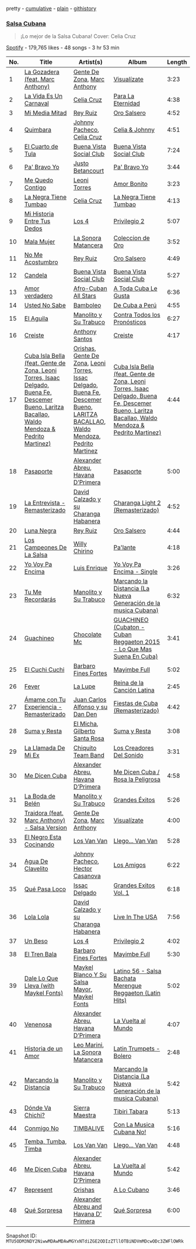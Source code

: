 pretty - [cumulative](/playlists/cumulative/37i9dQZF1DWVSSKiqqNKSC.md) - [plain](/playlists/plain/37i9dQZF1DWVSSKiqqNKSC) - [githistory](https://github.githistory.xyz/mackorone/spotify-playlist-archive/blob/main/playlists/plain/37i9dQZF1DWVSSKiqqNKSC)

### [Salsa Cubana](https://open.spotify.com/playlist/37i9dQZF1DWVSSKiqqNKSC)

> ¡Lo mejor de la Salsa Cubana! Cover: Celia Cruz

[Spotify](https://open.spotify.com/user/spotify) - 179,765 likes - 48 songs - 3 hr 53 min

| No. | Title | Artist(s) | Album | Length |
|---|---|---|---|---|
| 1 | [La Gozadera \(feat\. Marc Anthony\)](https://open.spotify.com/track/0OMRAvrtLWE2TvcXorRiB9) | [Gente De Zona](https://open.spotify.com/artist/2cy1zPcrFcXAJTP0APWewL), [Marc Anthony](https://open.spotify.com/artist/4wLXwxDeWQ8mtUIRPxGiD6) | [Visualízate](https://open.spotify.com/album/2HXRjHb2nbLJa5r70FBtdT) | 3:23 |
| 2 | [La Vida Es Un Carnaval](https://open.spotify.com/track/1BwrMGGhPA6GarWIYaFrW8) | [Celia Cruz](https://open.spotify.com/artist/2weA6hhVqTIN2gSn9PUB9U) | [Para La Eternidad](https://open.spotify.com/album/2MSP1JG7KflqYqAHtk7wlB) | 4:38 |
| 3 | [Mi Media Mitad](https://open.spotify.com/track/64QyipABOzDwoUFqaEnCvU) | [Rey Ruiz](https://open.spotify.com/artist/1S0uvW1rgvtkNGma9su3fJ) | [Oro Salsero](https://open.spotify.com/album/5X1QYXR9eQO3cYZrqeoIYE) | 4:52 |
| 4 | [Quimbara](https://open.spotify.com/track/6ydEhrdfzhI29D2NBAqUY1) | [Johnny Pacheco](https://open.spotify.com/artist/09947uhj2ZwU9mFXK5v50o), [Celia Cruz](https://open.spotify.com/artist/2weA6hhVqTIN2gSn9PUB9U) | [Celia & Johnny](https://open.spotify.com/album/416lPCtckkTOPYQslZ6QH1) | 4:51 |
| 5 | [El Cuarto de Tula](https://open.spotify.com/track/7dRfobhDNnsEgB2ZArxA1f) | [Buena Vista Social Club](https://open.spotify.com/artist/11kBu957KTYoAltZHDm8gW) | [Buena Vista Social Club](https://open.spotify.com/album/6DPdEaZ0KDBCCgXyy4q8bi) | 7:24 |
| 6 | [Pa' Bravo Yo](https://open.spotify.com/track/5kzoRHOhLIGVQGsxi8fWpy) | [Justo Betancourt](https://open.spotify.com/artist/1Mq5Rgvn4D37tQdwuFL689) | [Pa' Bravo Yo](https://open.spotify.com/album/0Ggehw0oAdAUNoipqO2Sqh) | 3:44 |
| 7 | [Me Quedo Contigo](https://open.spotify.com/track/7vxc1a4aks0RqIbNhBYjlg) | [Leoni Torres](https://open.spotify.com/artist/1XXUv8GRyRqOXVuDwB5QaS) | [Amor Bonito](https://open.spotify.com/album/03qKkg0zLrtuOkRJD6MfNI) | 3:23 |
| 8 | [La Negra Tiene Tumbao](https://open.spotify.com/track/2uzCfFYh6tSNFdz14ZIf3N) | [Celia Cruz](https://open.spotify.com/artist/2weA6hhVqTIN2gSn9PUB9U) | [La Negra Tiene Tumbao](https://open.spotify.com/album/1206SPHFIi9EoXIEiqtHr9) | 4:13 |
| 9 | [Mi Historia Entre Tus Dedos](https://open.spotify.com/track/5RYSQDIq0ZPGc03ZnUut57) | [Los 4](https://open.spotify.com/artist/4HIOOPiZCJm2MPRU8Cs4MK) | [Privilegio 2](https://open.spotify.com/album/1f4Sx32mc13J54vS8n1dIl) | 5:07 |
| 10 | [Mala Mujer](https://open.spotify.com/track/3dGFlXjz6eRgtJoVuPo1nx) | [La Sonora Matancera](https://open.spotify.com/artist/01p7Homi0d4XxZ06f2NYYD) | [Coleccion de Oro](https://open.spotify.com/album/4hB9LGTtBc6H29pjkTagzo) | 3:52 |
| 11 | [No Me Acostumbro](https://open.spotify.com/track/4SjBGbtJz77ximBiOZcIn6) | [Rey Ruiz](https://open.spotify.com/artist/1S0uvW1rgvtkNGma9su3fJ) | [Oro Salsero](https://open.spotify.com/album/5X1QYXR9eQO3cYZrqeoIYE) | 4:49 |
| 12 | [Candela](https://open.spotify.com/track/1eHGsCdAWh1Ffowzacpfoi) | [Buena Vista Social Club](https://open.spotify.com/artist/11kBu957KTYoAltZHDm8gW) | [Buena Vista Social Club](https://open.spotify.com/album/6DPdEaZ0KDBCCgXyy4q8bi) | 5:27 |
| 13 | [Amor verdadero](https://open.spotify.com/track/6Ds9miFD06FwpFdAuqDo0h) | [Afro\-Cuban All Stars](https://open.spotify.com/artist/5cvnQ2gtwZraxeE99Y8aOg) | [A Toda Cuba Le Gusta](https://open.spotify.com/album/3mjwCWLCCtHiEv0Ttek5zT) | 6:36 |
| 14 | [Usted No Sabe](https://open.spotify.com/track/35CmU6oPcyuzqxUk1nD5FJ) | [Bamboleo](https://open.spotify.com/artist/0RLtwSikzOlGO14oOqYlW4) | [De Cuba a Perú](https://open.spotify.com/album/3Xbra0UAgQW7JPl6BEpvep) | 4:55 |
| 15 | [El Aguila](https://open.spotify.com/track/7drrQGnXEDwGlxLJNt7PXW) | [Manolito y Su Trabuco](https://open.spotify.com/artist/2UKgoW1uMnooKQtjLjnAWW) | [Contra Todos los Pronósticos](https://open.spotify.com/album/3YUrTGIGZSC3buLFgW8DKh) | 6:27 |
| 16 | [Creiste](https://open.spotify.com/track/53orRX6MudB9jhW0sKZWhW) | [Anthony Santos](https://open.spotify.com/artist/06TVTkMAOR935MhkjX0i2A) | [Creiste](https://open.spotify.com/album/7mKk2Bs3RmVufvShVI8EcU) | 4:17 |
| 17 | [Cuba Isla Bella \(feat\. Gente de Zona, Leoni Torres, Isaac Delgado, Buena Fe, Descemer Bueno, Laritza Bacallao, Waldo Mendoza & Pedrito Martinez\)](https://open.spotify.com/track/6T9Cyj2tFiV1epQbQm0Gb2) | [Orishas](https://open.spotify.com/artist/2gKYxTUOqw9aPt7ljMwSHT), [Gente De Zona](https://open.spotify.com/artist/2cy1zPcrFcXAJTP0APWewL), [Leoni Torres](https://open.spotify.com/artist/1XXUv8GRyRqOXVuDwB5QaS), [Issac Delgado](https://open.spotify.com/artist/2NssDL7cTwvfQm01xvepBQ), [Buena Fe](https://open.spotify.com/artist/0vq2EzqxetHZj0NtymUtXm), [Descemer Bueno](https://open.spotify.com/artist/5luyt0SUvGkDMY4ILP6Qhl), [LARITZA BACALLAO](https://open.spotify.com/artist/61EgOa3zlnkzFNj2Xegxsu), [Waldo Mendoza](https://open.spotify.com/artist/0A3VPA9AS3HA5viKCKqRPu), [Pedrito Martinez](https://open.spotify.com/artist/3Ik2TovwBiWawoShYwa4Hh) | [Cuba Isla Bella \(feat\. Gente de Zona, Leoni Torres, Isaac Delgado, Buena Fe, Descemer Bueno, Laritza Bacallao, Waldo Mendoza & Pedrito Martinez\)](https://open.spotify.com/album/0ki5BFqVtshpdc2Vx3jGdc) | 4:44 |
| 18 | [Pasaporte](https://open.spotify.com/track/14JmB4k9tBUcS5MYbi8y1M) | [Alexander Abreu](https://open.spotify.com/artist/2YnskQkgb6kTSXh9YcNzgu), [Havana D’Primera](https://open.spotify.com/artist/05qiwKzU1RgkyqkEH1ZFlA) | [Pasaporte](https://open.spotify.com/album/55bxux5NGwsurOUlXfT2cv) | 5:00 |
| 19 | [La Entrevista \- Remasterizado](https://open.spotify.com/track/4wL59G4Nur3paBanDT6egw) | [David Calzado y su Charanga Habanera](https://open.spotify.com/artist/1AqDIElf5SS51c2fpG6WQw) | [Charanga Light 2 \(Remasterizado\)](https://open.spotify.com/album/43l3qE1gOKj6mMuNsXJzej) | 4:52 |
| 20 | [Luna Negra](https://open.spotify.com/track/09Prj3ivNAC9Y80cP4eKnm) | [Rey Ruiz](https://open.spotify.com/artist/1S0uvW1rgvtkNGma9su3fJ) | [Oro Salsero](https://open.spotify.com/album/5X1QYXR9eQO3cYZrqeoIYE) | 4:44 |
| 21 | [Los Campeones De La Salsa](https://open.spotify.com/track/4Ii4Fk8ylnGcPn0zQ8WIdB) | [Willy Chirino](https://open.spotify.com/artist/4dvonCK12HCv1UUryzRppO) | [Pa'lante](https://open.spotify.com/album/5iphNcNTNLbwxGKmEnlVu3) | 4:18 |
| 22 | [Yo Voy Pa Encima](https://open.spotify.com/track/6CyqA8KDBXprJxkbwBVuIz) | [Luis Enrique](https://open.spotify.com/artist/2mUI4K6csTQd3jieswcmiI) | [Yo Voy Pa Encima \- Single](https://open.spotify.com/album/3X8Xfid9BomsVbXUB7isFJ) | 3:26 |
| 23 | [Tu Me Recordarás](https://open.spotify.com/track/1FWsQmSjs8www0PjwXDb2f) | [Manolito y Su Trabuco](https://open.spotify.com/artist/2UKgoW1uMnooKQtjLjnAWW) | [Marcando la Distancia \(La Nueva Generación de la musica Cubana\)](https://open.spotify.com/album/1atq4NCh5u5kzxbRVN5Uyo) | 6:32 |
| 24 | [Guachineo](https://open.spotify.com/track/6Xwg7H3TScBF6Jy6RRG6on) | [Chocolate Mc](https://open.spotify.com/artist/15QmBDKjNXo007uqM3KnNb) | [GUACHINEO \(Cubaton \- Cuban Reggaeton 2015 \- Lo Que Mas Suena En Cuba\)](https://open.spotify.com/album/4Be7kxk3DvOv7rqiEoliSc) | 3:41 |
| 25 | [El Cuchi Cuchi](https://open.spotify.com/track/4zWXW9mUa0L0v9vxNmsJ0T) | [Barbaro Fines Fortes](https://open.spotify.com/artist/5dy82Vo7ZLBvDh0ou5PMl4) | [Mayimbe Full](https://open.spotify.com/album/38iX3I9Fltkp1vk2YVVMW4) | 5:02 |
| 26 | [Fever](https://open.spotify.com/track/1DF9XPespiTUJKh5MRRStG) | [La Lupe](https://open.spotify.com/artist/5YR49Hzg7h990JxfXuxm3a) | [Reina de la Canción Latina](https://open.spotify.com/album/2xx0ruNjs5BECoQRRVvOTu) | 2:45 |
| 27 | [Ámame con Tu Experiencia \- Remasterizado](https://open.spotify.com/track/0FJQWQiCVmazkqIMNZ6jst) | [Juan Carlos Alfonso y su Dan Den](https://open.spotify.com/artist/25pI6o2nQxbMc6lLXiIGQM) | [Fiestas de Cuba \(Remasterizado\)](https://open.spotify.com/album/520m5W3Yq9dKrNRp3WqU3u) | 4:42 |
| 28 | [Suma y Resta](https://open.spotify.com/track/1j6HyQf4y1IiHFewyXnxK1) | [El Micha](https://open.spotify.com/artist/0d7jzRhjOifL8X9hxNvbEn), [Gilberto Santa Rosa](https://open.spotify.com/artist/27vNK840zYq6IfDijHPsv1) | [Suma y Resta](https://open.spotify.com/album/2TLHgTwpVZbKZXt4WmcCKK) | 3:08 |
| 29 | [La Llamada De Mi Ex](https://open.spotify.com/track/3DsOQD00s3Z6Km4WvtMkJt) | [Chiquito Team Band](https://open.spotify.com/artist/0vEYOFlkqy2FUy1UOF7RiV) | [Los Creadores Del Sonido](https://open.spotify.com/album/2tFZT8FiXb8GjEhTI03vCl) | 3:31 |
| 30 | [Me Dicen Cuba](https://open.spotify.com/track/2AMQZ5IupHljTDOH44Nx2s) | [Alexander Abreu](https://open.spotify.com/artist/2YnskQkgb6kTSXh9YcNzgu), [Havana D’Primera](https://open.spotify.com/artist/05qiwKzU1RgkyqkEH1ZFlA) | [Me Dicen Cuba / Rosa la Peligrosa](https://open.spotify.com/album/0OBXMlPSCxqZr4fQTcI5aN) | 4:58 |
| 31 | [La Boda de Belén](https://open.spotify.com/track/5M7SeoXBCxjNdP6R7Rb6y1) | [Manolito y Su Trabuco](https://open.spotify.com/artist/2UKgoW1uMnooKQtjLjnAWW) | [Grandes Éxitos](https://open.spotify.com/album/0jydiznOtgqLLEj6ZBJQA3) | 5:26 |
| 32 | [Traidora \(feat\. Marc Anthony\) \- Salsa Version](https://open.spotify.com/track/3jSCiNXdUOUdpmfG01evw9) | [Gente De Zona](https://open.spotify.com/artist/2cy1zPcrFcXAJTP0APWewL), [Marc Anthony](https://open.spotify.com/artist/4wLXwxDeWQ8mtUIRPxGiD6) | [Visualízate](https://open.spotify.com/album/2HXRjHb2nbLJa5r70FBtdT) | 4:00 |
| 33 | [El Negro Esta Cocinando](https://open.spotify.com/track/0id4prYPcy8PkGkbWy4bcP) | [Los Van Van](https://open.spotify.com/artist/4B5PkQ1wMjo1siTN9yD9Ds) | [Llego..\. Van Van](https://open.spotify.com/album/39Bn2tQqMTFkJvPPPKkiwW) | 5:28 |
| 34 | [Agua De Clavelito](https://open.spotify.com/track/5AWbnZ1k5cMwUAJ3uIIdcl) | [Johnny Pacheco](https://open.spotify.com/artist/09947uhj2ZwU9mFXK5v50o), [Hector Casanova](https://open.spotify.com/artist/1xAyYU2KQcA4QaNvVqVdu4) | [Los Amigos](https://open.spotify.com/album/2ijH9wDqj60doCygkf1ieY) | 6:22 |
| 35 | [Qué Pasa Loco](https://open.spotify.com/track/5evx5is4W5iLY7A5zv82Ut) | [Issac Delgado](https://open.spotify.com/artist/2NssDL7cTwvfQm01xvepBQ) | [Grandes Exitos Vol\. 1](https://open.spotify.com/album/2qIauTRLruweUbBVZrQkF9) | 6:18 |
| 36 | [Lola Lola](https://open.spotify.com/track/6fHZOWvumsFiRgThPknxlj) | [David Calzado y su Charanga Habanera](https://open.spotify.com/artist/1AqDIElf5SS51c2fpG6WQw) | [Live In The USA](https://open.spotify.com/album/6MtMZryAJrkwQAavMO3JJi) | 7:56 |
| 37 | [Un Beso](https://open.spotify.com/track/5e26zXhmhW8zlWgCSPfxLR) | [Los 4](https://open.spotify.com/artist/4HIOOPiZCJm2MPRU8Cs4MK) | [Privilegio 2](https://open.spotify.com/album/1f4Sx32mc13J54vS8n1dIl) | 4:02 |
| 38 | [El Tren Bala](https://open.spotify.com/track/6Ce8ZkhywFGaWmZnXeUBUA) | [Barbaro Fines Fortes](https://open.spotify.com/artist/5dy82Vo7ZLBvDh0ou5PMl4) | [Mayimbe Full](https://open.spotify.com/album/38iX3I9Fltkp1vk2YVVMW4) | 5:30 |
| 39 | [Dale Lo Que Lleva \(with Maykel Fonts\)](https://open.spotify.com/track/7HJlg4JTHFXsfFGXTkkeQq) | [Maykel Blanco Y Su Salsa Mayor](https://open.spotify.com/artist/20dWMesxpdRWQifq11soyp), [Maykel Fonts](https://open.spotify.com/artist/25XlE014uP57NwPYobN64T) | [Latino 56 \- Salsa Bachata Merengue Reggaeton \(Latin Hits\)](https://open.spotify.com/album/7IziAogkGgcd7Xl5LCWIGl) | 5:02 |
| 40 | [Venenosa](https://open.spotify.com/track/0BAQ2NB5guuQs5fr1L2elE) | [Alexander Abreu](https://open.spotify.com/artist/2YnskQkgb6kTSXh9YcNzgu), [Havana D’Primera](https://open.spotify.com/artist/05qiwKzU1RgkyqkEH1ZFlA) | [La Vuelta al Mundo](https://open.spotify.com/album/4YkbsY00dYjZj5wQmdfilG) | 4:07 |
| 41 | [Historia de un Amor](https://open.spotify.com/track/5YkbsYoT60QOccHeKbDnUY) | [Leo Marini](https://open.spotify.com/artist/3Y5vifXLGyyHfY99BH73Ld), [La Sonora Matancera](https://open.spotify.com/artist/01p7Homi0d4XxZ06f2NYYD) | [Latin Trumpets \- Bolero](https://open.spotify.com/album/3E15XVDoZD3HO4rmbxN27K) | 2:48 |
| 42 | [Marcando la Distancia](https://open.spotify.com/track/70BDblSjPfj6Pe24avWzK2) | [Manolito y Su Trabuco](https://open.spotify.com/artist/2UKgoW1uMnooKQtjLjnAWW) | [Marcando la Distancia \(La Nueva Generación de la musica Cubana\)](https://open.spotify.com/album/1atq4NCh5u5kzxbRVN5Uyo) | 5:42 |
| 43 | [Dónde Va Chichi?](https://open.spotify.com/track/7xpJQcmsnGG9ojztoCNe54) | [Sierra Maestra](https://open.spotify.com/artist/04azg2bFlSz46nOe03VY2w) | [Tibiri Tabara](https://open.spotify.com/album/22HGndY6yvYJbtySZCkHt4) | 5:13 |
| 44 | [Conmigo No](https://open.spotify.com/track/3yophgzbY958X32KOQqiYF) | [TIMBALIVE](https://open.spotify.com/artist/5skRgtmxRx7ukwds6UlS7R) | [Con La Musica Cubana No!](https://open.spotify.com/album/6VSv71T72A9eQBritcJsTy) | 5:16 |
| 45 | [Temba, Tumba, Timba](https://open.spotify.com/track/621LLhcTYkEbt1fwJuSdWi) | [Los Van Van](https://open.spotify.com/artist/4B5PkQ1wMjo1siTN9yD9Ds) | [Llego..\. Van Van](https://open.spotify.com/album/39Bn2tQqMTFkJvPPPKkiwW) | 4:48 |
| 46 | [Me Dicen Cuba](https://open.spotify.com/track/15l7UZDgI6PeFiaJkpYaAO) | [Alexander Abreu](https://open.spotify.com/artist/2YnskQkgb6kTSXh9YcNzgu), [Havana D’Primera](https://open.spotify.com/artist/05qiwKzU1RgkyqkEH1ZFlA) | [La Vuelta al Mundo](https://open.spotify.com/album/4YkbsY00dYjZj5wQmdfilG) | 5:42 |
| 47 | [Represent](https://open.spotify.com/track/19J9QEDo6N6dVGfzWUz5LZ) | [Orishas](https://open.spotify.com/artist/2gKYxTUOqw9aPt7ljMwSHT) | [A Lo Cubano](https://open.spotify.com/album/0ZHx4gXoe1FquHnBZpNTKv) | 3:46 |
| 48 | [Qué Sorpresa](https://open.spotify.com/track/0WEUAHwL8buyzLIM5NMgN5) | [Alexander Abreu and Havana D' Primera](https://open.spotify.com/artist/6SE3JOfUEXlxp0iUKzzLLI) | [Qué Sorpresa](https://open.spotify.com/album/6rUbV5YhPvlqsYTXO3Mjig) | 6:00 |

Snapshot ID: `MTU5ODM3NDY2NiwwMDAwMDAwMGYxNTdiZGE2ODIzZTllOTBiNDVmMDcwODc3ZWFlOWRk`
